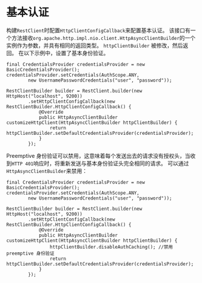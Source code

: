 # 基本认证

构建`RestClient`时配置`HttpClientConfigCallback`来配置基本认证。 该接口有一个方法接收`org.apache.http.impl.nio.client.HttpAsyncClientBuilder`的一个实例作为参数，并具有相同的返回类型。 `httpClientBuilder` 被修改，然后返回。 在以下示例中，设置了基本身份验证。

```
final CredentialsProvider credentialsProvider = new BasicCredentialsProvider();
credentialsProvider.setCredentials(AuthScope.ANY,
        new UsernamePasswordCredentials("user", "password"));

RestClientBuilder builder = RestClient.builder(new HttpHost("localhost", 9200))
        .setHttpClientConfigCallback(new RestClientBuilder.HttpClientConfigCallback() {
            @Override
            public HttpAsyncClientBuilder customizeHttpClient(HttpAsyncClientBuilder httpClientBuilder) {
                return httpClientBuilder.setDefaultCredentialsProvider(credentialsProvider);
            }
        });
```

Preemptive 身份验证可以禁用，这意味着每个发送出去的请求没有授权头，当收到`HTTP 401`响应时，将重新发送与基本身份验证头完全相同的请求。 可以通过`HttpAsyncClientBuilder`来禁用：


```
final CredentialsProvider credentialsProvider = new BasicCredentialsProvider();
credentialsProvider.setCredentials(AuthScope.ANY,
        new UsernamePasswordCredentials("user", "password"));

RestClientBuilder builder = RestClient.builder(new HttpHost("localhost", 9200))
        .setHttpClientConfigCallback(new RestClientBuilder.HttpClientConfigCallback() {
            @Override
            public HttpAsyncClientBuilder customizeHttpClient(HttpAsyncClientBuilder httpClientBuilder) {
                httpClientBuilder.disableAuthCaching(); //禁用 preemptive 身份验证
                return httpClientBuilder.setDefaultCredentialsProvider(credentialsProvider);
            }
        });
```